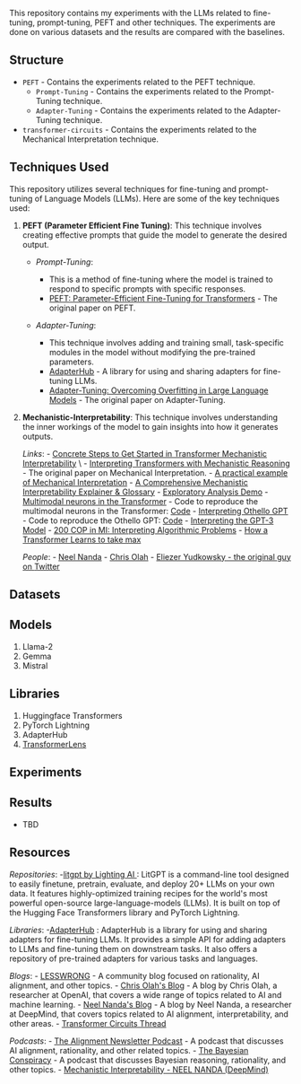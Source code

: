This repository contains my experiments with the LLMs related to fine-tuning, prompt-tuning, PEFT and other techniques. The experiments are done on various datasets and the results are compared with the baselines. 



## Structure
- `PEFT` - Contains the experiments related to the PEFT technique.
    - `Prompt-Tuning` - Contains the experiments related to the Prompt-Tuning technique.
    - `Adapter-Tuning` - Contains the experiments related to the Adapter-Tuning technique.
- `transformer-circuits` - Contains the experiments related to the Mechanical Interpretation technique.

## Techniques Used

This repository utilizes several techniques for fine-tuning and prompt-tuning of Language Models (LLMs). Here are some of the key techniques used:

1. **PEFT (Parameter Efficient Fine Tuning)**: This technique involves creating effective prompts that guide the model to generate the desired output.
    - _Prompt-Tuning_: 
        - This is a method of fine-tuning where the model is trained to respond to specific prompts with specific responses.
        - [PEFT: Parameter-Efficient Fine-Tuning for Transformers](https://arxiv.org/abs/2202.11688) - The original paper on PEFT.

    - _Adapter-Tuning_: 
        - This technique involves adding and training small, task-specific modules in the model without modifying the pre-trained parameters.
        - [AdapterHub](https://adapterhub.ml/) - A library for using and sharing adapters for fine-tuning LLMs.
        - [Adapter-Tuning: Overcoming Overfitting in Large Language Models](https://arxiv.org/abs/2106.04554) - The original paper on Adapter-Tuning.

2. **Mechanistic-Interpretability**: This technique involves understanding the inner workings of the model to gain insights into how it generates outputs. 

    _Links_:
        - [Concrete Steps to Get Started in Transformer Mechanistic Interpretability](https://www.neelnanda.io/mechanistic-interpretability/getting-started) \\ 
        - [Interpreting Transformers with Mechanistic Reasoning](https://arxiv.org/abs/2202.11688) - The original paper on Mechanical Interpretation.
        - [A practical example of Mechanical Interpretation](https://www.lesswrong.com/posts/CJsxd8ofLjGFxkmAP/explaining-the-transformer-circuits-framework-by-example#2__Practical_Example__Taking_the_max_with_an_attention_only_transformer)
        - [A Comprehensive Mechanistic Interpretability Explainer & Glossary](https://dynalist.io/d/n2ZWtnoYHrU1s4vnFSAQ519J)
        - [Exploratory Analysis Demo](https://github.com/neelnanda-io/TransformerLens/blob/main/demos/Exploratory_Analysis_Demo.ipynb)
        - [Multimodal neurons in the Transformer](https://colah.github.io/posts/2022-02-07-Multimodal-Neurons/)
            - Code to reproduce the multimodal neurons in the Transformer: [Code](https://github.com/openai/CLIP-featurevis)
        - [Interpreting Othello GPT](https://www.alignmentforum.org/posts/nmxzr2zsjNtjaHh7x/actually-othello-gpt-has-a-linear-emergent-world)
            - Code to reproduce the Othello GPT: [Code](https://colab.research.google.com/github/likenneth/othello_world/blob/master/Othello_GPT_Circuits.ipynb)
        - [Interpreting the GPT-3 Model](https://www.lesswrong.com/posts/7Z9vZv7Zv7Zv7Zv7Z/interpreting-gpt-3)
        - [200 COP in MI: Interpreting Algorithmic Problems](https://www.alignmentforum.org/s/yivyHaCAmMJ3CqSyj/p/ejtFsvyhRkMofKAFy)
        - [How a Transformer Learns to take max](https://colab.research.google.com/drive/1N4iPEyBVuctveCA0Zre92SpfgH6nmHXY?usp=sharing#scrollTo=1R6E8N6alBId)

    _People_:
        - [Neel Nanda](https://www.neelnanda.io/)
        - [Chris Olah](https://colah.github.io/)
        - [Eliezer Yudkowsky - the original guy on ](https://www.lesswrong.com/users/eliezer_yudkowsky)[Twitter](https://twitter.com/esyudkowsky?lang=en)


## Datasets

## Models
1. Llama-2
2. Gemma
3. Mistral

## Libraries
1. Huggingface Transformers
2. PyTorch Lightning
3. AdapterHub
4. [TransformerLens](https://github.com/neelnanda-io/TransformerLens)

## Experiments

## Results
- TBD

## Resources

_Repositories_:
    -[litgpt by Lighting AI ](https://github.com/Lightning-AI/litgpt) : LitGPT is a command-line tool designed to easily finetune, pretrain, evaluate, and deploy 20+ LLMs on your own data. It features highly-optimized training recipes for the world's most powerful open-source large-language-models (LLMs). It is built on top of the Hugging Face Transformers library and PyTorch Lightning.

_Libraries_:
    -[AdapterHub](https://adapterhub.ml/) : AdapterHub is a library for using and sharing adapters for fine-tuning LLMs. It provides a simple API for adding adapters to LLMs and fine-tuning them on downstream tasks. It also offers a repository of pre-trained adapters for various tasks and languages.

_Blogs_:
    - [LESSWRONG](https://www.lesswrong.com/) - A community blog focused on rationality, AI alignment, and other topics.
    - [Chris Olah's Blog](https://colah.github.io/) - A blog by Chris Olah, a researcher at OpenAI, that covers a wide range of topics related to AI and machine learning.
    - [Neel Nanda's Blog](https://www.neelnanda.io/) - A blog by Neel Nanda, a researcher at DeepMind, that covers topics related to AI alignment, interpretability, and other areas.
    - [Transformer Circuits Thread](https://transformer-circuits.pub/)

_Podcasts_:
    - [The Alignment Newsletter Podcast](https://anchor.fm/alignment-newsletter) - A podcast that discusses AI alignment, rationality, and other related topics.
    - [The Bayesian Conspiracy](https://thebayesianconspiracy.libsyn.com/) - A podcast that discusses Bayesian reasoning, rationality, and other topics.
    - [Mechanistic Interpretability - NEEL NANDA (DeepMind)](https://www.youtube.com/watch?v=_Ygf0GnlwmY)

